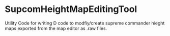 # SupcomHeightMapEditingTool

Utility Code for writing D code to modfiy/create supreme commander hieght maps exported from the map editor as .raw files.
